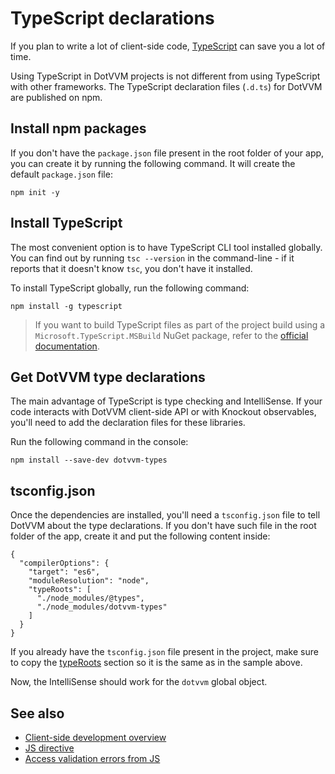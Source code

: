 # TypeScript declarations

If you plan to write a lot of client-side code, [TypeScript](https://www.typescriptlang.org/) can save you a lot of time.

Using TypeScript in DotVVM projects is not different from using TypeScript with other frameworks. The TypeScript declaration files (`.d.ts`) for DotVVM are published on npm.


## Install npm packages

If you don't have the `package.json` file present in the root folder of your app, you can create it by running the following command. It will create the default `package.json` file:

```
npm init -y
```

## Install TypeScript

The most convenient option is to have TypeScript CLI tool installed globally. You can find out by running `tsc --version` in the command-line - if it reports that it doesn't know `tsc`, you don't have it installed.

To install TypeScript globally, run the following command:

```
npm install -g typescript
```

> If you want to build TypeScript files as part of the project build using a `Microsoft.TypeScript.MSBuild` NuGet package, refer to the [official documentation](https://www.typescriptlang.org/docs/handbook/integrating-with-build-tools.html#nuget).

## Get DotVVM type declarations

The main advantage of TypeScript is type checking and IntelliSense. If your code interacts with DotVVM client-side API or with Knockout observables, you'll need to add the declaration files for these libraries.

Run the following command in the console:

```
npm install --save-dev dotvvm-types
```

## tsconfig.json

Once the dependencies are installed, you'll need a `tsconfig.json` file to tell DotVVM about the type declarations. If you don't have such file in the root folder of the app, create it and put the following content inside:

```
{
  "compilerOptions": {
    "target": "es6",
    "moduleResolution": "node",
    "typeRoots": [
      "./node_modules/@types", 
      "./node_modules/dotvvm-types"
    ]
  }
}
```

If you already have the `tsconfig.json` file present in the project, make sure to copy the [typeRoots](https://www.typescriptlang.org/tsconfig#typeRoots) section so it is the same as in the sample above.

Now, the IntelliSense should work for the `dotvvm` global object.

## See also

* [Client-side development overview](overview)
* [JS directive](js-directive/overview)
* [Access validation errors from JS](access-validation-errors-from-js)

